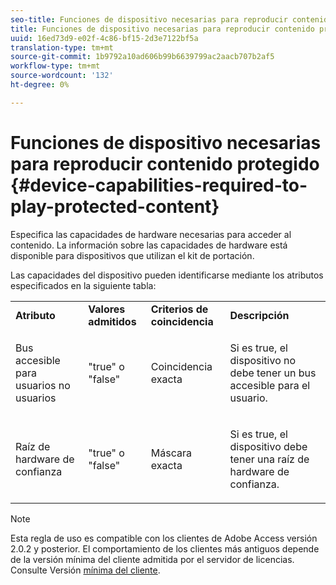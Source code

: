 ```yaml
---
seo-title: Funciones de dispositivo necesarias para reproducir contenido protegido
title: Funciones de dispositivo necesarias para reproducir contenido protegido
uuid: 16ed73d9-e02f-4c86-bf15-2d3e7122bf5a
translation-type: tm+mt
source-git-commit: 1b9792a10ad606b99b6639799ac2aacb707b2af5
workflow-type: tm+mt
source-wordcount: '132'
ht-degree: 0%

---
```



# Funciones de dispositivo necesarias para reproducir contenido protegido {#device-capabilities-required-to-play-protected-content}

Especifica las capacidades de hardware necesarias para acceder al contenido. La información sobre las capacidades de hardware está disponible para dispositivos que utilizan el kit de portación.

Las capacidades del dispositivo pueden identificarse mediante los atributos especificados en la siguiente tabla:

<table id="table_v3n_fks_n4"> 
 <tbody> 
  <tr> 
   <td><b>Atributo</b> </td> 
   <td><b>Valores admitidos</b> </td> 
   <td><b>Criterios de coincidencia</b> </td> 
   <td><b>Descripción</b> </td> 
  </tr> 
  <tr> 
   <td colname="1" class="- topic/entry "> <p class="- topic/p ">Bus accesible para usuarios no usuarios </p> </td> 
   <td colname="2" class="- topic/entry "> <p class="- topic/p ">"true" o "false" </p> </td> 
   <td colname="3" class="- topic/entry "> <p class="- topic/p ">Coincidencia exacta </p> </td> 
   <td colname="4" class="- topic/entry "> <p class="- topic/p ">Si es true, el dispositivo no debe tener un bus accesible para el usuario. </p> </td> 
  </tr> 
  <tr> 
   <td colname="1" class="- topic/entry "> <p class="- topic/p ">Raíz de hardware de confianza </p> </td> 
   <td colname="2" class="- topic/entry "> <p class="- topic/p ">"true" o "false" </p> </td> 
   <td colname="3" class="- topic/entry "> <p class="- topic/p ">Máscara exacta </p> </td> 
   <td colname="4" class="- topic/entry "> <p class="- topic/p ">Si es true, el dispositivo debe tener una raíz de hardware de confianza. </p> </td> 
  </tr> 
 </tbody> 
</table>

>[!NOTE]
>
>Esta regla de uso es compatible con los clientes de Adobe Access versión 2.0.2 y posterior. El comportamiento de los clientes más antiguos depende de la versión mínima del cliente admitida por el servidor de licencias. Consulte Versión [mínima del cliente](../../../../aaxs-protecting-content/content-setting-up-the-sdk/content-setting-up-the-dev-env.md).

